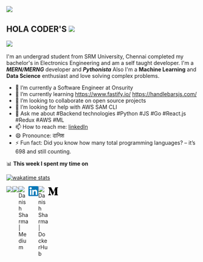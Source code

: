 ![](https://komarev.com/ghpvc/?username=danish45007&color=green)
## HOLA CODER'S <img src="https://github.com/TheDudeThatCode/TheDudeThatCode/blob/master/Assets/Mario_Hello_Big.gif" width="30px"></h2>
<p align="centre"><img width=300px src="https://media.giphy.com/media/USV0ym3bVWQJJmNu3N/giphy.gif"></p>

I'm an undergrad student from SRM University, Chennai completed my bachelor's in Electronics Engineering and am a self taught developer. I'm a ***MERN/MERNG*** developer and ***Pythonista*** Also I'm a **Machine Learning** and **Data Science** enthusiast and love solving complex problems.

- 🔭 I’m currently a Software Engineer at Onsurity
- 🌱 I’m currently learning https://www.fastify.io/ https://handlebarsjs.com/
- 👯 I’m looking to collaborate on open source projects
- 🤔 I’m looking for help with AWS SAM CLI
- 💬 Ask me about #Backend technologies #Python #JS #Go #React.js #Redux #AWS #ML
- 📫 How to reach me: [linkedIn](https://www.linkedin.com/in/danish-sharma-63623b14a/)
- 😄 Pronounce: दानिश
- ⚡ Fun fact: Did you know how many total programming languages? – it’s 698 and still counting.

📊 **This week I spent my time on**

[![wakatime stats](https://github-readme-stats.vercel.app/api/wakatime?username=danish45007)](https://github.com/anuraghazra/github-readme-stats)

<img align="left" src="https://github-readme-stats.vercel.app/api?username=danish45007&show_icons=true&line_height=24&theme=dark&count_private=true&include_all_commits=true&custom_title=%23%20GitHub%20Stats%20%E2%9C%85" />


<img align="left" src="https://github-readme-stats.vercel.app/api/top-langs/?username=danish45007&theme=dark&layout=compact&langs_count=10&custom_title=%23%20Most%20Used%20Languages%20%F0%9F%91%A8%F0%9F%8F%BD%E2%80%8D%F0%9F%92%BB&card_width=445" />

<a href="https://gitlab.com/danish45007">
    <img align="left" alt="Danish Sharma | Medium" width="26px" src="https://about.gitlab.com/images/press/logo/png/gitlab-icon-rgb.png" />
  </a>

<a href="https://www.linkedin.com/in/danish-sharma-63623b14a/">
    <img align="left" alt="Danish Sharma | Linkedin" width="26px" src="https://github.com/UtkarshChaurasia/UtkarshChaurasia/blob/master/Assets/Icons/Linkedin.svg" />
  </a>
  
  <a href="https://hub.docker.com/u/danish5007">
    <img align="left" alt="Danish Sharma | DockerHub" width="26px" src="https://www.docker.com/sites/default/files/d8/2019-07/vertical-logo-monochromatic.png" />
  </a>
  
<a href="https://medium.com/@danish45007">
    <img align="left" alt="Danish Sharma | Medium" width="26px" src="https://github.com/UtkarshChaurasia/UtkarshChaurasia/blob/master/Assets/Icons/medium.svg" />
</a>
  
